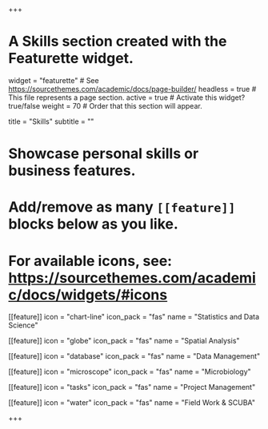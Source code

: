 +++
# A Skills section created with the Featurette widget.
widget = "featurette"  # See https://sourcethemes.com/academic/docs/page-builder/
headless = true  # This file represents a page section.
active = true  # Activate this widget? true/false
weight = 70  # Order that this section will appear.

title = "Skills"
subtitle = ""

# Showcase personal skills or business features.
# 
# Add/remove as many `[[feature]]` blocks below as you like.
# 
# For available icons, see: https://sourcethemes.com/academic/docs/widgets/#icons

[[feature]]
  icon = "chart-line"
  icon_pack = "fas"
  name = "Statistics and Data Science"
  
[[feature]]
  icon = "globe"
  icon_pack = "fas"
  name = "Spatial Analysis"

[[feature]]
  icon = "database"
  icon_pack = "fas"
  name = "Data Management"
  
[[feature]]
  icon = "microscope"
  icon_pack = "fas"
  name = "Microbiology"

[[feature]]
  icon = "tasks"
  icon_pack = "fas"
  name = "Project Management"
  
[[feature]]
  icon = "water"
  icon_pack = "fas"
  name = "Field Work & SCUBA"

+++
